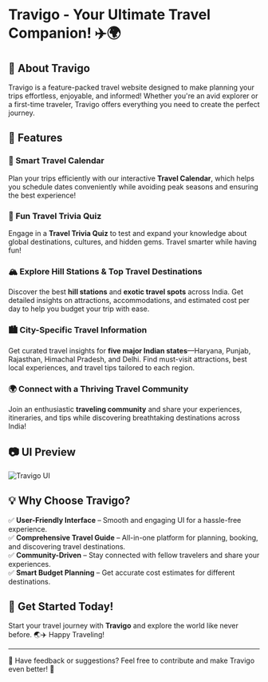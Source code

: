 # Travigo - Your Ultimate Travel Companion! ✈️🌍

## 🌟 About Travigo
Travigo is a feature-packed travel website designed to make planning your trips effortless, enjoyable, and informed! Whether you're an avid explorer or a first-time traveler, Travigo offers everything you need to create the perfect journey.

## 🚀 Features

### 📅 Smart Travel Calendar
Plan your trips efficiently with our interactive **Travel Calendar**, which helps you schedule dates conveniently while avoiding peak seasons and ensuring the best experience!

### 🎉 Fun Travel Trivia Quiz
Engage in a **Travel Trivia Quiz** to test and expand your knowledge about global destinations, cultures, and hidden gems. Travel smarter while having fun!

### 🏔️ Explore Hill Stations & Top Travel Destinations
Discover the best **hill stations** and **exotic travel spots** across India. Get detailed insights on attractions, accommodations, and estimated cost per day to help you budget your trip with ease.

### 🏙️ City-Specific Travel Information
Get curated travel insights for **five major Indian states**—Haryana, Punjab, Rajasthan, Himachal Pradesh, and Delhi. Find must-visit attractions, best local experiences, and travel tips tailored to each region.

### 🌍 Connect with a Thriving Travel Community
Join an enthusiastic **traveling community** and share your experiences, itineraries, and tips while discovering breathtaking destinations across India!

## 📷 UI Preview
![Travigo UI](https://media-hosting.imagekit.io/4a2c15a422cf465b/screenshot_1743406861266.png?Expires=1838014863&Key-Pair-Id=K2ZIVPTIP2VGHC&Signature=p0DA~PZ1YfER9CltXfjcxauEXbVVZa4DHqg-tCP7~N3QgnXDJbkPfeyygD0m9peuPl3t4WSuEkj8S-ZLYgTxLKv8-z6pdbgBrH57D5oH0NN4TiyZED7eQTbhEx~LUYFzyhwy8m1cp1aCl99hX6LruZA7p7qWfmVoiRqntwPIuA3WudURM~sGpmlj~Lv6s5djEgKl0FuBgQM5dpdJAVc4L6JLocY9ICsOq~R~aJDY6YlLdx3q268IWuMheW~JceXL3K9CNeHgCL8UwvCQBDP0a8CkrVJlNN9FCMTyTjGntL3Htf1UzL91Ofi7~XakkrpszI0bIzb6V7NHo-~dtqwedA__)

## 💡 Why Choose Travigo?
✅ **User-Friendly Interface** – Smooth and engaging UI for a hassle-free experience.  
✅ **Comprehensive Travel Guide** – All-in-one platform for planning, booking, and discovering travel destinations.  
✅ **Community-Driven** – Stay connected with fellow travelers and share your experiences.  
✅ **Smart Budget Planning** – Get accurate cost estimates for different destinations.  

## 📌 Get Started Today!
Start your travel journey with **Travigo** and explore the world like never before. 🌏✈️ Happy Traveling!

---
💬 Have feedback or suggestions? Feel free to contribute and make Travigo even better! 🚀

